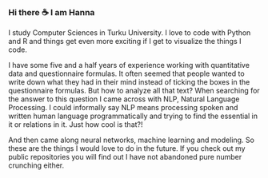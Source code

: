 ### Hi there :coffee: I am Hanna

I study Computer Sciences in Turku University. I love to code with Python and R and things get even more exciting if I get to visualize the things I code. <!-- So here is a plot for you: -->

I have some five and a half years of experience working with quantitative data and questionnaire formulas. It often seemed that people wanted to write down what they had in their mind instead of ticking the boxes in the questionnaire formulas. But how to analyze all that text? When searching for the answer to this question I came across with NLP, Natural Language Processing. I could informally say NLP means processing spoken and written human language programmatically and trying to find the essential in it or relations in it. Just how cool is that?! 

And then came along neural networks, machine learning and modeling. So these are the things I would love to do in the future. If you check out my public repositories you will find out I have not abandoned pure number crunching either.

<!--
**HannaKi/HannaKi** is a ✨ _special_ ✨ repository because its `README.md` (this file) appears on your GitHub profile.

Here are some ideas to get you started:
- 🔭 I’m currently working on ...
- 🌱 I’m currently learning ...
- 👯 I’m looking to collaborate on ...
- 🤔 I’m looking for help with ...
- 💬 Ask me about ...
- 📫 How to reach me: ...
- 😄 Pronouns: ...
- ⚡ Fun fact: ...
-->
